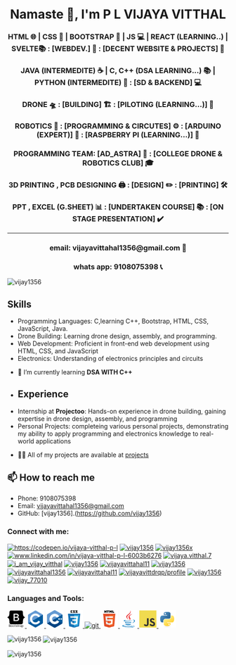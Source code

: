<h1 align="center">Namaste 🙏, I'm P L VIJAYA VITTHAL</h1>
<h3 align="center">HTML 🌐 | CSS 🎨 | BOOTSTRAP 🚀 | JS 💻 | REACT (LEARNING..) | SVELTE📚 : [WEBDEV.] 💼 : [DECENT WEBSITE & PROJECTS] 🌟</h3>
<h3 align="center">JAVA (INTERMEDITE) ☕️ | C, C++ (DSA LEARNING...) 📚 | PYTHON (INTERMEDITE) 🐍 : [SD & BACKEND] 💻</h3>
<h3 align="center">DRONE 🛸 : [BUILDING] 🏗 : [PILOTING (LEARNING...)] 🚁</h3>
<h3 align="center">ROBOTICS 🤖 : [PROGRAMMING & CIRCUTES] ⚙️ : [ARDUINO (EXPERT)] 🔧 : [RASPBERRY PI (LEARNING...)] 🍓</h3>
<h3 align="center">PROGRAMMING TEAM: [AD_ASTRA] 🚀 : [COLLEGE DRONE & ROBOTICS CLUB] 🎓</h3>
<h3 align="center">3D PRINTING , PCB DESIGNING 🖨 : [DESIGN] ✏️ : [PRINTING] 🛠</h3>
<h3 align="center">PPT , EXCEL (G.SHEET) 📊 : [UNDERTAKEN COURSE] 📚 : [ON STAGE PRESENTATION] ✔️</h3>
<hr>
<h3 align="center">email: vijayavittahal1356@gmail.com 📧</h3>
<h3 align="center">whats app: 9108075398 📞</h3>

<p align="left"> <img src="https://komarev.com/ghpvc/?username=vijay1356&label=Profile%20views&color=0e75b6&style=flat" alt="vijay1356" /> </p>

## Skills

* Programming Languages: C,learning C++, Bootstrap, HTML, CSS, JavaScript, Java.
* Drone Building: Learning drone design, assembly, and programming.
* Web Development: Proficient in front-end web development using HTML, CSS, and JavaScript
* Electronics: Understanding of electronics principles and circuits


- 🌱 I’m currently learning **DSA WITH C++**
  
- ## Experience

* Internship at **Projectoo**: Hands-on experience in drone building, gaining expertise in drone design, assembly, and programming
* Personal Projects: completeing various personal projects, demonstrating my ability to apply programming and electronics knowledge to real-world applications



- 👨‍💻 All of my projects are available at [projects](https://github.com/vijay1356?tab=repositories)

## 📫 How to reach me 
* Phone: 9108075398
* Email: vijayavittahal1356@gmail.com
* GitHub: [vijay1356].(https://github.com/vijay1356)
  
<h3 align="left">Connect with me:</h3>
<p align="left">
<a href="https://codepen.io/https://codepen.io/vijaya-vitthal-p-l" target="blank"><img align="center" src="https://raw.githubusercontent.com/rahuldkjain/github-profile-readme-generator/master/src/images/icons/Social/codepen.svg" alt="https://codepen.io/vijaya-vitthal-p-l" height="30" width="40" /></a>
<a href="https://dev.to/vijay1356" target="blank"><img align="center" src="https://raw.githubusercontent.com/rahuldkjain/github-profile-readme-generator/master/src/images/icons/Social/devto.svg" alt="vijay1356" height="30" width="40" /></a>
<a href="https://twitter.com/vijay1356x" target="blank"><img align="center" src="https://raw.githubusercontent.com/rahuldkjain/github-profile-readme-generator/master/src/images/icons/Social/twitter.svg" alt="vijay1356x" height="30" width="40" /></a>
<a href="https://linkedin.com/in/www.linkedin.com/in/vijaya-vitthal-p-l-6003b6276" target="blank"><img align="center" src="https://raw.githubusercontent.com/rahuldkjain/github-profile-readme-generator/master/src/images/icons/Social/linked-in-alt.svg" alt="www.linkedin.com/in/vijaya-vitthal-p-l-6003b6276" height="30" width="40" /></a>
<a href="https://fb.com/vijaya.vitthal.7" target="blank"><img align="center" src="https://raw.githubusercontent.com/rahuldkjain/github-profile-readme-generator/master/src/images/icons/Social/facebook.svg" alt="vijaya.vitthal.7" height="30" width="40" /></a>
<a href="https://instagram.com/i_am_vijay_vitthal" target="blank"><img align="center" src="https://raw.githubusercontent.com/rahuldkjain/github-profile-readme-generator/master/src/images/icons/Social/instagram.svg" alt="i_am_vijay_vitthal" height="30" width="40" /></a>
<a href="https://www.codechef.com/users/vijay1356" target="blank"><img align="center" src="https://cdn.jsdelivr.net/npm/simple-icons@3.1.0/icons/codechef.svg" alt="vijay1356" height="30" width="40" /></a>
<a href="https://www.hackerrank.com/vijayavittahal11" target="blank"><img align="center" src="https://raw.githubusercontent.com/rahuldkjain/github-profile-readme-generator/master/src/images/icons/Social/hackerrank.svg" alt="vijayavittahal11" height="30" width="40" /></a>
<a href="https://codeforces.com/profile/vijay1356" target="blank"><img align="center" src="https://raw.githubusercontent.com/rahuldkjain/github-profile-readme-generator/master/src/images/icons/Social/codeforces.svg" alt="vijay1356" height="30" width="40" /></a>
<a href="https://www.leetcode.com/vijayavittahal1356" target="blank"><img align="center" src="https://raw.githubusercontent.com/rahuldkjain/github-profile-readme-generator/master/src/images/icons/Social/leet-code.svg" alt="vijayavittahal1356" height="30" width="40" /></a>
<a href="https://www.hackerearth.com/vijayavittahal11" target="blank"><img align="center" src="https://raw.githubusercontent.com/rahuldkjain/github-profile-readme-generator/master/src/images/icons/Social/hackerearth.svg" alt="vijayavittahal11" height="30" width="40" /></a>
<a href="https://auth.geeksforgeeks.org/user/vijayavittdrqp/profile" target="blank"><img align="center" src="https://raw.githubusercontent.com/rahuldkjain/github-profile-readme-generator/master/src/images/icons/Social/geeks-for-geeks.svg" alt="vijayavittdrqp/profile" height="30" width="40" /></a>
<a href="https://www.topcoder.com/members/vijay1356" target="blank"><img align="center" src="https://raw.githubusercontent.com/rahuldkjain/github-profile-readme-generator/master/src/images/icons/Social/topcoder.svg" alt="vijay1356" height="30" width="40" /></a>
<a href="https://discord.gg/vijay_77010" target="blank"><img align="center" src="https://raw.githubusercontent.com/rahuldkjain/github-profile-readme-generator/master/src/images/icons/Social/discord.svg" alt="vijay_77010" height="30" width="40" /></a>
</p>

<h3 align="left">Languages and Tools:</h3>
<p align="left"> <a href="https://getbootstrap.com" target="_blank" rel="noreferrer"> <img src="https://raw.githubusercontent.com/devicons/devicon/master/icons/bootstrap/bootstrap-plain-wordmark.svg" alt="bootstrap" width="40" height="40"/> </a> <a href="https://www.cprogramming.com/" target="_blank" rel="noreferrer"> <img src="https://raw.githubusercontent.com/devicons/devicon/master/icons/c/c-original.svg" alt="c" width="40" height="40"/> </a> <a href="https://www.w3schools.com/cpp/" target="_blank" rel="noreferrer"> <img src="https://raw.githubusercontent.com/devicons/devicon/master/icons/cplusplus/cplusplus-original.svg" alt="cplusplus" width="40" height="40"/> </a> <a href="https://www.w3schools.com/css/" target="_blank" rel="noreferrer"> <img src="https://raw.githubusercontent.com/devicons/devicon/master/icons/css3/css3-original-wordmark.svg" alt="css3" width="40" height="40"/> </a> <a href="https://git-scm.com/" target="_blank" rel="noreferrer"> <img src="https://www.vectorlogo.zone/logos/git-scm/git-scm-icon.svg" alt="git" width="40" height="40"/> </a> <a href="https://www.w3.org/html/" target="_blank" rel="noreferrer"> <img src="https://raw.githubusercontent.com/devicons/devicon/master/icons/html5/html5-original-wordmark.svg" alt="html5" width="40" height="40"/> </a> <a href="https://www.java.com" target="_blank" rel="noreferrer"> <img src="https://raw.githubusercontent.com/devicons/devicon/master/icons/java/java-original.svg" alt="java" width="40" height="40"/> </a> <a href="https://developer.mozilla.org/en-US/docs/Web/JavaScript" target="_blank" rel="noreferrer"> <img src="https://raw.githubusercontent.com/devicons/devicon/master/icons/javascript/javascript-original.svg" alt="javascript" width="40" height="40"/> </a> <a href="https://www.python.org" target="_blank" rel="noreferrer"> <img src="https://raw.githubusercontent.com/devicons/devicon/master/icons/python/python-original.svg" alt="python" width="40" height="40"/> </a> </p>

<p><img align="left" src="https://github-readme-stats.vercel.app/api/top-langs?username=vijay1356&show_icons=true&locale=en&layout=compact" alt="vijay1356" /></p>

<p>&nbsp;<img align="center" src="https://github-readme-stats.vercel.app/api?username=vijay1356&show_icons=true&locale=en" alt="vijay1356" /></p>

<p><img align="center" src="https://github-readme-streak-stats.herokuapp.com/?user=vijay1356&" alt="vijay1356" /></p>

